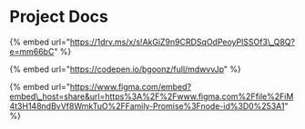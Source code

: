 # Project Docs

{% embed url="https://1drv.ms/x/s!AkGiZ9n9CRDSqOdPeoyPlSSOf3\_Q8Q?e=mm66bC" %}

{% embed url="https://codepen.io/bgoonz/full/mdwvvJp" %}

{% embed url="https://www.figma.com/embed?embed\_host=share&url=https%3A%2F%2Fwww.figma.com%2Ffile%2FiM4t3H148ndBvVf8WmkTuO%2FFamily-Promise%3Fnode-id%3D0%253A1" %}



